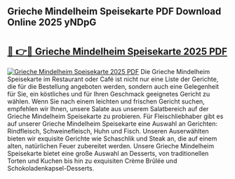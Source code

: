 ## Grieche Mindelheim Speisekarte PDF Download Online 2025 yNDpG

# <h2><a href="http://gcah7a.nevu.top/?p=Grieche+Mindelheim+Speisekarte">🔗 👉🔴 Grieche Mindelheim Speisekarte 2025 PDF</a></h2>

[![Grieche Mindelheim Speisekarte 2025 PDF](https://i.imgur.com/dBaPXMq.png)](http://gcah7a.nevu.top/?p=Grieche+Mindelheim+Speisekarte)
Die Grieche Mindelheim Speisekarte im Restaurant oder Café ist nicht nur eine Liste der Gerichte, die für die Bestellung angeboten werden, sondern auch eine Gelegenheit für Sie, ein köstliches und für Ihren Geschmack geeignetes Gericht zu wählen. Wenn Sie nach einem leichten und frischen Gericht suchen, empfehlen wir Ihnen, unsere Salate aus unserem Salatbereich auf der Grieche Mindelheim Speisekarte zu probieren. Für Fleischliebhaber gibt es auf unserer Grieche Mindelheim Speisekarte eine Auswahl an Gerichten: Rindfleisch, Schweinefleisch, Huhn und Fisch. Unseren Auserwählten bieten wir exquisite Gerichte wie Schaschlik und Steak an, die auf einem alten, natürlichen Feuer zubereitet werden. Unsere Grieche Mindelheim Speisekarte bietet eine große Auswahl an Desserts, von traditionellen Torten und Kuchen bis hin zu exquisiten Crème Brûlée und Schokoladenkapsel-Desserts.
